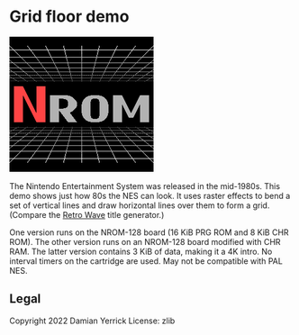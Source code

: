 Grid floor demo
===============

![A grid on the floor and ceiling, with "NROM" in the middle](docs/nromlogo.png)

The Nintendo Entertainment System was released in the mid-1980s.
This demo shows just how 80s the NES can look.  It uses raster
effects to bend a set of vertical lines and draw horizontal lines
over them to form a grid.  (Compare the [Retro Wave] title
generator.)

One version runs on the NROM-128 board (16 KiB PRG ROM and 8 KiB
CHR ROM).  The other version runs on an NROM-128 board modified
with CHR RAM.  The latter version contains 3 KiB of data, making
it a 4K intro.  No interval timers on the cartridge are used.
May not be compatible with PAL NES.

[Retro Wave]: https://m.photofunia.com/effects/retro-wave

Legal
-----
Copyright 2022 Damian Yerrick
License: zlib